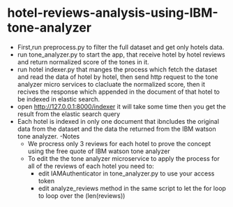# hotel-reviews-analysis-using-IBM-tone-analyzer
- First,run preprocess.py to filter the full dataset and get only hotels data.
- run tone_analyzer.py to start the app, that receive hotel by hotel reviews and return normalized score of the tones in it. 
- run hotel indexer.py that manges the process which fetch the dataset and read the data of hotel by hotel, then send http request to the tone analyzer micro services to clacluate the normalized score, then it recives the response which appended in the document of that hotel to be indexed in elastic search.
- open http://127.0.0.1:8000/indexer it will take some time then you get the result from the elastic search query
- Each hotel is indexed in only one document that ibncludes the original data from the dataset and the data the returned from the IBM watson tone analyzer.
-Notes
  - We procress only 3 reviews for each hotel to prove the concept using the free quote of IBM watson tone analyzer
  - To edit the the tone analyzer microservice to apply the process for all of the reviews of each hotel you need to:
      - edit IAMAuthenticator in tone_analyzer.py to use your access token
      - edit analyze_reviews method in the same script to let the for loop to loop over the (len(reviews))
      
